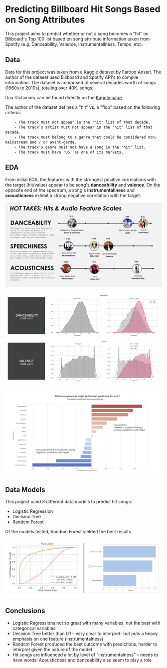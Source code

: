 # Predicting Billboard Hit Songs Based on Song Attributes

This project aims to predict whether or not a song becomes a "hit" on Billboard's Top 100 list based on song attribute information taken from Spotify (e.g. Danceability, Valence, Instrumentallness, Tempo, etc).


## Data

Data for this project was taken from a [Kaggle](https://www.kaggle.com/theoverman/the-spotify-hit-predictor-dataset) dataset by Farooq Ansari. The author of the dataset used Billboard and Spotify API's to compile information. The dataset is comprised of several decades worth of songs (1960s to 2010s), totaling over 40K.
songs. 

Daa Dictionary can be found directly on the [Kaggle page](https://www.kaggle.com/theoverman/the-spotify-hit-predictor-dataset).

The author of the dataset defines a "hit" vs. a "flop" based on the following criteria:

        - The track must not appear in the 'hit' list of that decade.
        - The track's artist must not appear in the 'hit' list of that decade.
        - The track must belong to a genre that could be considered non-mainstream and / or avant-garde. 
        - The track's genre must not have a song in the 'hit' list.
        - The track must have 'US' as one of its markets.





## EDA

From initial EDA, the features with the strongest positive correlations with the target (hit/value) appear to be song's **danceability** and **valence**. On the opposite end of hte spectrum, a song's **instrumentallness** and **acousticness** exhibit a strong negative correlation with the target.

![plot](./images/audio-features-1.png)

![plot](./images/dist-features-1.png)

![plot](./images/hit-correlation.png)

## Data Models

This project used 3 different data models to predict hit songs:
- Logistic Regression
- Decision Tree
- Random Forest

Of the models tested, Random Forest yielded the best results.

![plot](./images/model-results.png)


## Conclusions
- Logistic Regressions not so great with many variables, not the best with categorical variables
- Decision Tree better than LR – very clear to interpret- but puts a heavy emphasis on one feature (instrumentalness)
- Random Forest produced the best outcome with predictions, harder to interpret given the nature of the model
- Hit songs are influenced a lot by level of “instrumentalness” – needs to have words! Acousticness and danceability also seem to play a role


